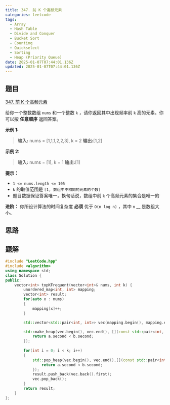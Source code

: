 ```yaml
---
title: 347. 前 K 个高频元素
categories: leetcode
tags: 
  - Array
  - Hash Table
  - Divide and Conquer
  - Bucket Sort
  - Counting
  - Quickselect
  - Sorting
  - Heap (Priority Queue)
date: 2025-01-07T07:44:01.136Z
updated: 2025-01-07T07:44:01.136Z
---
```


<!--more-->

## 题目

[347. 前 K 个高频元素](https://leetcode.cn/problems/top-k-frequent-elements)

给你一个整数数组 `nums` 和一个整数 `k` ，请你返回其中出现频率前 `k` 高的元素。你可以按 **任意顺序** 返回答案。

**示例 1:**

> 
> 
> **输入:** nums = [1,1,1,2,2,3], k = 2
> **输出:**[1,2]
> 

**示例 2:**

> 
> 
> **输入:** nums = [1], k = 1
> **输出:**[1]

**提示：**

  * `1 <= nums.length <= 105`
  * `k` 的取值范围是 `[1, 数组中不相同的元素的个数]`
  * 题目数据保证答案唯一，换句话说，数组中前 `k` 个高频元素的集合是唯一的

**进阶：** 你所设计算法的时间复杂度 **必须** 优于 `O(n log n)` ，其中 `n` __ 是数组大小。



## 思路


## 题解

```cpp
#include "LeetCode.hpp"
#include <algorithm>
using namespace std;
class Solution {
public:
    vector<int> topKFrequent(vector<int>& nums, int k) {
        unordered_map<int, int> mapping;
        vector<int> result;
        for(auto x : nums)
        {
            mapping[x]++;
        }

        std::vector<std::pair<int, int>> vec(mapping.begin(), mapping.end());

        std::make_heap(vec.begin(), vec.end(), [](const std::pair<int, int>& a, const std::pair<int, int>& b) {
            return a.second < b.second;
        });
        
        for(int i = 0; i < k; i++)
        {
            std::pop_heap(vec.begin(), vec.end(),[](const std::pair<int, int>& a, const std::pair<int, int>& b) {
                return a.second < b.second;
            });
            result.push_back(vec.back().first);
            vec.pop_back();
        }
        return result;
    }
};
```
